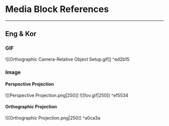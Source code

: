 # Media Block References
---
## Eng & Kor

### GIF
![[Orthographic Camera-Relative Object Setup.gif]] ^ed2b15

### Image
#### Perspective Projection
![[Perspective Projection.png|250]] ![[fov.gif|250]] ^ef5534

#### Orthographic Projection
![[Orthographic Projection.png|250]] ^a0ca3a